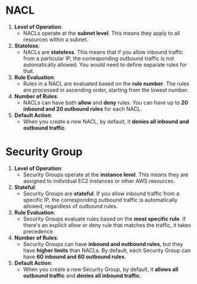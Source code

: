 
# NACL 
1. **Level of Operation**:
    - NACLs operate at the **subnet level**. This means they apply to all resources within a subnet.
2. **Stateless**:
    - NACLs are **stateless**. This means that if you allow inbound traffic from a particular IP, the corresponding outbound traffic is not automatically allowed. You would need to define separate rules for that.
3. **Rule Evaluation**:
    - Rules in a NACL are evaluated based on the **rule number**. The rules are processed in ascending order, starting from the lowest number.
4. **Number of Rules**:
    - NACLs can have both **allow** and **deny** rules. You can have up to **20 inbound and 20 outbound rules** for each NACL.
5. **Default Action**:
    - When you create a new NACL, by default, it **denies all inbound and outbound traffic**.

# Security Group
1. **Level of Operation**:
    - Security Groups operate at the **instance level**. This means they are assigned to individual EC2 instances or other AWS resources.
2. **Stateful**:
    - Security Groups are **stateful**. If you allow inbound traffic from a specific IP, the corresponding outbound traffic is automatically allowed, regardless of outbound rules.
3. **Rule Evaluation**:
    - Security Groups evaluate rules based on the **most specific rule**. If there's an explicit allow or deny rule that matches the traffic, it takes precedence.
4. **Number of Rules**:
    - Security Groups can have **inbound and outbound rules**, but they have **higher limits** than NACLs. By default, each Security Group can have **60 inbound and 60 outbound rules**.
5. **Default Action**:
    - When you create a new Security Group, by default, it **allows all outbound traffic** and **denies all inbound traffic**.